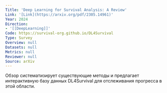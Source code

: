```yaml
---
Title: 'Deep Learning for Survival Analysis: A Review'
Link: '[Link](https://arxiv.org/pdf/2305.14961)'
Year: 2024
Direction:
- '[[DeepLearning]]'
Code: https://survival-org.github.io/DL4Survival
Type: Survey
Overview: null
Datasets: null
Metrics: null
Reviewer: null
Source: arXiv
---
```


Обзор систематизирует существующие методы и предлагает интерактивную базу данных DL4Survival для отслеживания прогресса в этой области.
